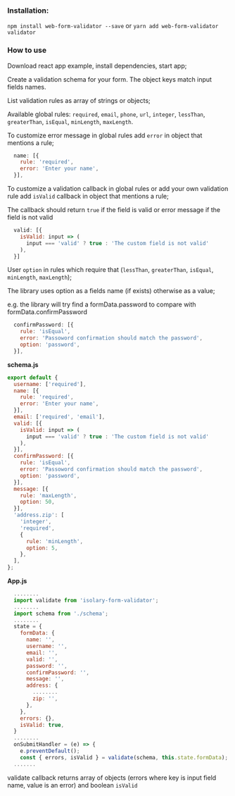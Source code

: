 ### Installation:
`npm install web-form-validator --save` or `yarn add web-form-validator validator`

### How to use
Download react app example, install dependencies, start app;


Create a validation schema for your form. The object keys match input fields names.

List validation rules as array of strings or objects;

Available global rules: `required`, `email`, `phone`, `url`, `integer`, `lessThan`, `greaterThan`, `isEqual`, `minLength`, `maxLength`.

To customize error message in global rules add `error` in object that mentions a rule;
```javascript
  name: [{
    rule: 'required',
    error: 'Enter your name',
  }],
```

To customize a validation callback in global rules or add your own validation rule add `isValid` callback in object that mentions a rule;

The callback should return `true` if the field is valid or error message if the field is not valid
```javascript
  valid: [{
    isValid: input => (
      input === 'valid' ? true : 'The custom field is not valid'
    ),
  }]
```

User `option` in rules which require that (`lessThan`, `greaterThan`, `isEqual`, `minLength`, `maxLength`);

The library uses option as a fields name (if exists) otherwise as a value;

e.g. the library will try find a formData.password to compare with formData.confirmPassword
```javascript
  confirmPassword: [{
    rule: 'isEqual',
    error: 'Passoword confirmation should match the password',
    option: 'password',
  }],
```

**schema.js**
```javascript
export default {
  username: ['required'],
  name: [{
    rule: 'required',
    error: 'Enter your name',
  }],
  email: ['required', 'email'],
  valid: [{
    isValid: input => (
      input === 'valid' ? true : 'The custom field is not valid'
    ),
  }],
  confirmPassword: [{
    rule: 'isEqual',
    error: 'Passoword confirmation should match the password',
    option: 'password',
  }],
  message: [{
    rule: 'maxLength',
    option: 50,
  }],
  'address.zip': [
    'integer',
    'required',
    {
      rule: 'minLength',
      option: 5,
    },
  ],
};
```

**App.js**
```javascript
  ........
  import validate from 'isolary-form-validator';
  ........
  import schema from './schema';
  ........
  state = {
    formData: {
      name: '',
      username: '',
      email: '',
      valid: '',
      password: '',
      confirmPassword: '',
      message: '',
      address: {
        ........
        zip: '',
      },
    },
    errors: {},
    isValid: true,
  }
  ........
  onSubmitHandler = (e) => {
    e.preventDefault();
    const { errors, isValid } = validate(schema, this.state.formData);
  .......
```

validate callback returns array of objects (errors where key is input field name, value is an error) and boolean `isValid`

